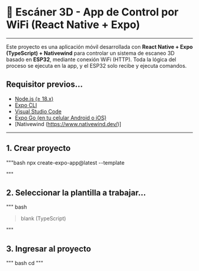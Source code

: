 # 📱 Escáner 3D - App de Control por WiFi (React Native + Expo)

---

Este proyecto es una aplicación móvil desarrollada con **React Native + Expo (TypeScript) + Nativewind** para controlar un sistema de escaneo 3D basado en **ESP32**, mediante conexión WiFi (HTTP). Toda la lógica del proceso se ejecuta en la app, y el ESP32 solo recibe y ejecuta comandos.

## Requisitor previos...

- [Node.js (≥ 18.x)](https://nodejs.org/)
- [Expo CLI](https://docs.expo.dev/get-started/installation/)
- [Visual Studio Code](https://code.visualstudio.com/)
- [Expo Go (en tu celular Android o iOS)](https://expo.dev/client)
- [Nativewind (https://www.nativewind.dev/)]

---

## 1. Crear proyecto

"""bash
npx create-expo-app@latest --template

"""

## 2. Seleccionar la plantilla a trabajar...

""" bash

> blank (TypeScript)

"""

## 3. Ingresar al proyecto

""" bash
cd <nombre-proyecto>
"""
